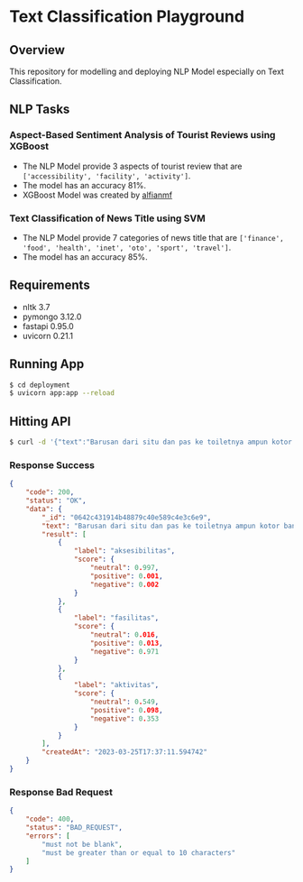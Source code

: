 # Text Classification Playground

## Overview
This repository for modelling and deploying NLP Model especially on Text Classification. 

## NLP Tasks
### Aspect-Based Sentiment Analysis of Tourist Reviews using XGBoost
- The NLP Model provide 3 aspects of tourist review that are `['accessibility', 'facility', 'activity']`.
- The model has an accuracy 81%.
- XGBoost Model was created by [alfianmf](https://github.com/alfianmf)

### Text Classification of News Title using SVM
- The NLP Model provide 7 categories of news title that are `['finance', 'food', 'health', 'inet', 'oto', 'sport', 'travel']`.
- The model has an accuracy 85%.

## Requirements
- nltk 3.7
- pymongo 3.12.0
- fastapi 0.95.0
- uvicorn 0.21.1

## Running App
```bash
$ cd deployment
$ uvicorn app:app --reload
```

## Hitting API
```bash
$ curl -d '{"text":"Barusan dari situ dan pas ke toiletnya ampun kotor banget,dan bau pesing,tidak terawat padahal berbayar"}' -H "Content-Type: application/json" -X POST http://127.0.0.1:8000/predict-tourist-review
```

### Response Success
```json
{
    "code": 200,
    "status": "OK",
    "data": {
        "_id": "0642c431914b48879c40e589c4e3c6e9",
        "text": "Barusan dari situ dan pas ke toiletnya ampun kotor banget,dan bau pesing,tidak terawat padahal berbayar",
        "result": [
            {
                "label": "aksesibilitas",
                "score": {
                    "neutral": 0.997,
                    "positive": 0.001,
                    "negative": 0.002
                }
            },
            {
                "label": "fasilitas",
                "score": {
                    "neutral": 0.016,
                    "positive": 0.013,
                    "negative": 0.971
                }
            },
            {
                "label": "aktivitas",
                "score": {
                    "neutral": 0.549,
                    "positive": 0.098,
                    "negative": 0.353
                }
            }
        ],
        "createdAt": "2023-03-25T17:37:11.594742"
    }  
}
```

### Response Bad Request
```json
{
    "code": 400,
    "status": "BAD_REQUEST",
    "errors": [
        "must not be blank",
        "must be greater than or equal to 10 characters"
    ]
}
```
